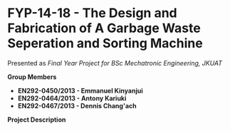 # **FYP-14-18 - The Design and Fabrication of A Garbage Waste Seperation and Sorting Machine**

Presented as _Final Year Project for BSc Mechatronic Engineering, JKUAT_

**Group Members**

* **EN292-0450/2013 - Emmanuel Kinyanjui**
* **EN292-0464/2013 - Antony Kariuki**
* **EN292-0467/2013 - Dennis Chang'ach**

**Project Description**





